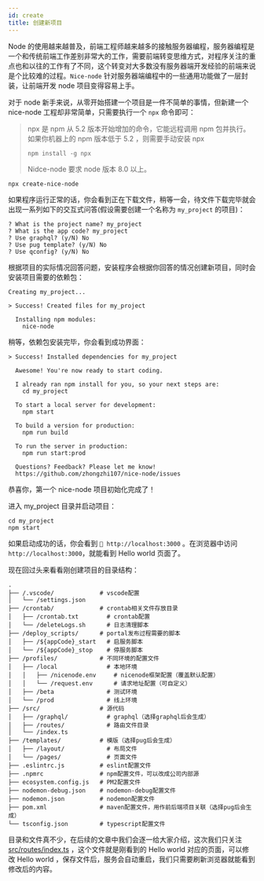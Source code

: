 ```yaml
---
id: create
title: 创建新项目
---
```


Node 的使用越来越普及，前端工程师越来越多的接触服务器编程，服务器编程是一个和传统前端工作差别非常大的工作，需要前端转变思维方式，对程序关注的重点也和以往的工作有了不同，这个转变对大多数没有服务器端开发经验的前端来说是个比较难的过程。`Nice-node` 针对服务器端编程中的一些通用功能做了一层封装，让前端开发 node 项目变得容易上手。

对于 node 新手来说，从零开始搭建一个项目是一件不简单的事情，但新建一个 nice-node 工程却非常简单，只需要执行一个 `npx` 命令即可：

>npx 是 npm 从 5.2 版本开始增加的命令，它能远程调用 npm 包并执行。如果你机器上的 npm 版本低于 5.2 ，则需要手动安装 npx
>```
>npm install -g npx
>```
>
>Nidce-node 要求 node 版本 8.0 以上。

```
npx create-nice-node
```
如果程序运行正常的话，你会看到正在下载文件，稍等一会，待文件下载完毕就会出现一系列如下的交互式问答(假设需要创建一个名称为 `my_project` 的项目)：
```
? What is the project name? my_project
? What is the app code? my_project
? Use graphql? (y/N) No
? Use pug template? (y/N) No
? Use qconfig? (y/N) No
```

根据项目的实际情况回答问题，安装程序会根据你回答的情况创建新项目，同时会安装项目需要的依赖包：

```
Creating my_project...

> Success! Created files for my_project

  Installing npm modules:
    nice-node
```

稍等，依赖包安装完毕，你会看到成功界面：
```
> Success! Installed dependencies for my_project

  Awesome! You're now ready to start coding.
  
  I already ran npm install for you, so your next steps are:
    cd my_project
  
  To start a local server for development:
    npm start
  
  To build a version for production:
    npm run build

  To run the server in production:
    npm run start:prod
    
  Questions? Feedback? Please let me know!
  https://github.com/zhongzhi107/nice-node/issues
  ```
恭喜你，第一个 nice-node 项目初始化完成了！

进入 my_project 目录并启动项目：
```
cd my_project
npm start
```

如果启动成功的话，你会看到 `🚀 http://localhost:3000` 。在浏览器中访问 `http://localhost:3000`，就能看到 Hello world 页面了。

现在回过头来看看刚创建项目的目录结构：
```
.
├── /.vscode/             # vscode配置
│   └── /settings.json
├── /crontab/             # crontab相关文件存放目录
│   ├── /crontab.txt        # crontab配置
│   └── /deleteLogs.sh      # 日志清理脚本
├── /deploy_scripts/      # portal发布过程需要的脚本
│   ├── /${appCode}_start   # 启服务脚本
│   └── /${appCode}_stop    # 停服务脚本
├── /profiles/            # 不同环境的配置文件
│   ├── /local              # 本地环境
│   │   ├── /nicenode.env     # nicenode框架配置（覆盖默认配置）
│   │   └── /request.env      # 请求地址配置（可自定义）
│   ├── /beta               # 测试环境
│   └── /prod               # 线上环境
├── /src/                 # 源代码
│   ├── /graphql/           # graphql（选择graphql后会生成）
│   ├── /routes/            # 路由文件目录
│   └── /index.ts
├── /templates/           # 模版（选择pug后会生成）
│   ├── /layout/            # 布局文件
│   └── /pages/             # 页面文件
├── .eslintrc.js          # eslint配置文件
├── .npmrc                # npm配置文件，可以改成公司内部源
├── ecosystem.config.js   # PM2配置文件
├── nodemon-debug.json    # nodemon-debug配置文件
├── nodemon.json          # nodemon配置文件
├── pom.xml               # maven配置文件，用作前后端项目关联（选择pug后会生成）
└── tsconfig.json         # typescript配置文件
```
目录和文件真不少，在后续的文章中我们会逐一给大家介绍，这次我们只关注 [src/routes/index.ts](https://github.com/zhongzhi107/nice-node/blob/master/packages/create-nice-node/template/src/routes/index.ts) ，这个文件就是刚看到的 Hello world 对应的页面，可以修改 Hello world ，保存文件后，服务会自动重启，我们只需要刷新浏览器就能看到修改后的内容。

